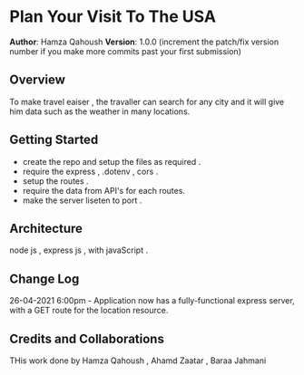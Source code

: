 # Plan Your Visit To The USA

**Author**: Hamza Qahoush
**Version**: 1.0.0 (increment the patch/fix version number if you make more commits past your first submission)

## Overview

To make travel eaiser , the travaller can search for any city and it will give him data such as the weather in many locations.

## Getting Started

- create the repo and setup the files as required .
- require the express , .dotenv , cors .
- setup the routes  .
- require the data from API's  for each routes.
- make the server liseten to port .

## Architecture

node js , express js , with javaScript .

## Change Log

26-04-2021 6:00pm - Application now has a fully-functional express server, with a GET route for the location resource.

## Credits and Collaborations

THis work done by Hamza Qahoush , Ahamd Zaatar , Baraa Jahmani

